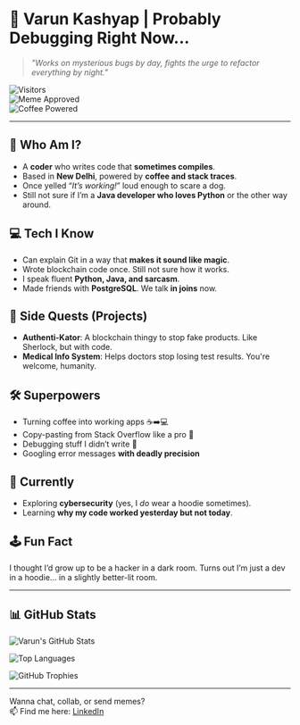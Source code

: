 # 👾 Varun Kashyap | Probably Debugging Right Now...

> _"Works on mysterious bugs by day, fights the urge to refactor everything by night."_

![Visitors](https://komarev.com/ghpvc/?username=varun-kashyap1207&style=flat-square&color=blue)  
![Meme Approved](https://img.shields.io/badge/Meme--Friendly-✅-orange)  
![Coffee Powered](https://img.shields.io/badge/powered%20by-coffee-795548)

---

## 🧠 Who Am I?

- A **coder** who writes code that **sometimes compiles**.
- Based in **New Delhi**, powered by **coffee and stack traces**.
- Once yelled “_It’s working!_” loud enough to scare a dog.  
- Still not sure if I’m a **Java developer who loves Python** or the other way around.

## 💻 Tech I Know

- Can explain Git in a way that **makes it sound like magic**.
- Wrote blockchain code once. Still not sure how it works.
- I speak fluent **Python, Java, and sarcasm**.
- Made friends with **PostgreSQL**. We talk **in joins** now.

## 🧪 Side Quests (Projects)

- **Authenti-Kator**: A blockchain thingy to stop fake products. Like Sherlock, but with code.
- **Medical Info System**: Helps doctors stop losing test results. You're welcome, humanity.

## 🛠 Superpowers

- Turning coffee into working apps ☕➡️💻  
- Copy-pasting from Stack Overflow like a pro 🧙  
- Debugging stuff I didn’t write 😤  
- Googling error messages **with deadly precision**

## 📡 Currently

- Exploring **cybersecurity** (yes, I *do* wear a hoodie sometimes).
- Learning **why my code worked yesterday but not today**.

## 🕹 Fun Fact

I thought I’d grow up to be a hacker in a dark room. Turns out I’m just a dev in a hoodie… in a slightly better-lit room.

---

## 📊 GitHub Stats

![Varun's GitHub Stats](https://github-readme-stats.vercel.app/api?username=vekron1207&show_icons=true&theme=tokyonight)

![Top Languages](https://github-readme-stats.vercel.app/api/top-langs/?username=vekron1207&layout=compact&theme=radical)

![GitHub Trophies](https://github-profile-trophy.vercel.app/?username=vekron1207&theme=gruvbox&no-frame=true&row=1)

---

Wanna chat, collab, or send memes?  
📫 Find me here: [LinkedIn](https://www.linkedin.com/in/varun-kashyap1207/)
